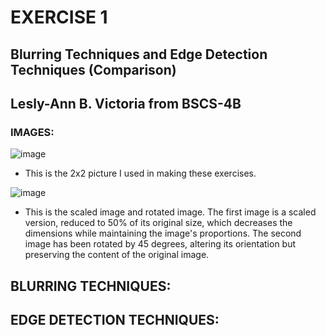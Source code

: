 # **EXERCISE 1**
## Blurring Techniques and Edge Detection Techniques (Comparison)
## **Lesly-Ann B. Victoria from BSCS-4B**

### **IMAGES:**
![image](https://github.com/user-attachments/assets/cd019f80-dda8-43f6-ba6e-4e33b2424a77)

- This is the 2x2 picture I used in making these exercises.

![image](https://github.com/user-attachments/assets/fe9c0a4e-92f8-4335-82cf-2037b9415198)

- This is the scaled image and rotated image. The first image is a scaled version, reduced to 50% of its original size, which decreases the dimensions while maintaining the image's proportions. The second image has been rotated by 45 degrees, altering its orientation but preserving the content of the original image.

## **BLURRING TECHNIQUES:**

## **EDGE DETECTION TECHNIQUES:**
